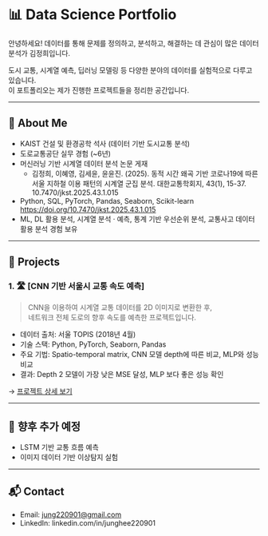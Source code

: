 # 📊 Data Science Portfolio

안녕하세요! 데이터를 통해 문제를 정의하고, 분석하고, 해결하는 데 관심이 많은 데이터 분석가 김정희입니다.

도시 교통, 시계열 예측, 딥러닝 모델링 등 다양한 분야의 데이터를 실험적으로 다루고 있습니다.  
이 포트폴리오는 제가 진행한 프로젝트들을 정리한 공간입니다.

---

## 🧠 About Me

- KAIST 건설 및 환경공학 석사 (데이터 기반 도시교통 분석)
- 도로교통공단 실무 경험 (~6년)
- 머신러닝 기반 시계열 데이터 분석 논문 게재
  - 김정희, 이혜영, 김세윤, 윤윤진. (2025). 동적 시간 왜곡 기반 코로나19에 따른 서울 지하철 이용 패턴의 시계열 군집 분석. 대한교통학회지, 43(1), 15-37. 10.7470/jkst.2025.43.1.015
- Python, SQL, PyTorch, Pandas, Seaborn, Scikit-learn https://doi.org/10.7470/jkst.2025.43.1.015
- ML, DL 활용 분석, 시계열 분석 · 예측, 통계 기반 우선순위 분석, 교통사고 데이터 활용 분석 경험 보유

---

## 📁 Projects

### 1. 🛣️ [CNN 기반 서울시 교통 속도 예측]

> CNN을 이용하여 시계열 교통 데이터를 2D 이미지로 변환한 후,  
> 네트워크 전체 도로의 향후 속도를 예측한 프로젝트입니다.

- 데이터 출처: 서울 TOPIS (2018년 4월)
- 기술 스택: Python, PyTorch, Seaborn, Pandas
- 주요 기법: Spatio-temporal matrix, CNN 모델 depth에 따른 비교, MLP와 성능비교
- 결과: Depth 2 모델이 가장 낮은 MSE 달성, MLP 보다 좋은 성능 확인

→ [프로젝트 상세 보기](./cnn-traffic-seoul)

---

## 📌 향후 추가 예정

- LSTM 기반 교통 흐름 예측
- 이미지 데이터 기반 이상탐지 실험

---

## 📬 Contact
- Email: jung220901@gmail.com  
- LinkedIn: linkedin.com/in/junghee220901
